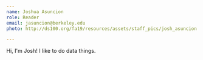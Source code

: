 ```yaml
---
name: Joshua Asuncion
role: Reader
email: jasuncion@berkeley.edu
photo: http://ds100.org/fa19/resources/assets/staff_pics/josh_asuncion.jpg

---
```


Hi, I'm Josh! I like to do data things.